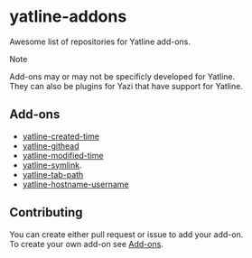 # yatline-addons

Awesome list of repositories for Yatline add-ons.

> [!NOTE]
> Add-ons may or may not be specificly developed for Yatline.  
> They can also be plugins for Yazi that have support for Yatline.

## Add-ons

- [yatline-created-time](https://github.com/wekauwau/yatline-created-time.yazi)
- [yatline-githead](https://github.com/imsi32/yatline-githead.yazi)
- [yatline-modified-time](https://github.com/wekauwau/yatline-modified-time.yazi)
- [yatline-symlink](https://github.com/lpanebr/yazi-plugins/tree/main/yatline-symlink.yazi).
- [yatline-tab-path](https://github.com/blackdaemon/yatline-tab-path.yazi)
- [yatline-hostname-username](https://github.com/jaja360/yatline-hostname-username.yazi)

## Contributing

You can create either pull request or issue to add your add-on.  
To create your own add-on see [Add-ons](https://github.com/imsi32/yatline.yazi/wiki/Add-ons).
